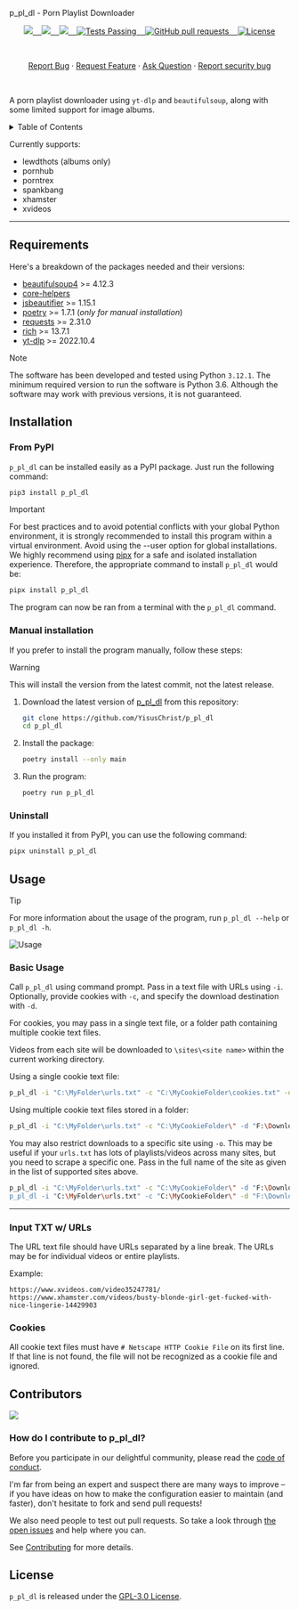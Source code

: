  p_pl_dl - Porn Playlist Downloader

<p align="center">
    <a href="https://github.com/YisusChrist/p_pl_dl/issues">
        <img src="https://img.shields.io/github/issues/YisusChrist/p_pl_dl?color=171b20&label=Issues%20%20&logo=gnubash&labelColor=e05f65&logoColor=ffffff">&nbsp;&nbsp;&nbsp;
    </a>
    <a href="https://github.com/YisusChrist/p_pl_dl/forks">
        <img src="https://img.shields.io/github/forks/YisusChrist/p_pl_dl?color=171b20&label=Forks%20%20&logo=git&labelColor=f1cf8a&logoColor=ffffff">&nbsp;&nbsp;&nbsp;
    </a>
    <a href="https://github.com/YisusChrist/p_pl_dl/stargazers">
        <img src="https://img.shields.io/github/stars/YisusChrist/p_pl_dl?color=171b20&label=Stargazers&logo=octicon-star&labelColor=70a5eb">&nbsp;&nbsp;&nbsp;
    </a>
    <a href="https://github.com/YisusChrist/p_pl_dl/actions">
        <img alt="Tests Passing" src="https://github.com/YisusChrist/p_pl_dl/actions/workflows/github-code-scanning/codeql/badge.svg">&nbsp;&nbsp;&nbsp;
    </a>
    <a href="https://github.com/YisusChrist/p_pl_dl/pulls">
        <img alt="GitHub pull requests" src="https://img.shields.io/github/issues-pr/YisusChrist/p_pl_dl?color=0088ff">&nbsp;&nbsp;&nbsp;
    </a>
    <a href="https://opensource.org/license/gpl-3-0">
        <img alt="License" src="https://img.shields.io/github/license/YisusChrist/p_pl_dl?color=0088ff">
    </a>
</p>

<br>

<p align="center">
    <a href="https://github.com/YisusChrist/p_pl_dl/issues/new?assignees=YisusChrist&labels=bug&projects=&template=bug_report.yml">Report Bug</a>
    ·
    <a href="https://github.com/YisusChrist/p_pl_dl/issues/new?assignees=YisusChrist&labels=feature&projects=&template=feature_request.yml">Request Feature</a>
    ·
    <a href="https://github.com/YisusChrist/p_pl_dl/issues/new?assignees=YisusChrist&labels=question&projects=&template=question.yml">Ask Question</a>
    ·
    <a href="https://github.com/YisusChrist/p_pl_dl/security/policy#reporting-a-vulnerability">Report security bug</a>
</p>

<br>

A porn playlist downloader using `yt-dlp` and `beautifulsoup`, along with some limited support for image albums.

<details>
<summary>Table of Contents</summary>

- [Requirements](#requirements)
- [Installation](#installation)
  - [From PyPI](#from-pypi)
  - [Manual installation](#manual-installation)
  - [Uninstall](#uninstall)
- [Usage](#usage)
  - [Basic Usage](#basic-usage)
  - [Input TXT w/ URLs](#input-txt-w-urls)
  - [Cookies](#cookies)
- [Contributors](#contributors)
  - [How do I contribute to p\_pl\_dl?](#how-do-i-contribute-to-p_pl_dl)
- [License](#license)

</details>

Currently supports:

- lewdthots (albums only)
- pornhub
- porntrex
- spankbang
- xhamster
- xvideos

---

## Requirements

Here's a breakdown of the packages needed and their versions:

- [beautifulsoup4](https://pypi.org/project/beautifulsoup4) >= 4.12.3
- [core-helpers](https://github.com/YisusChrist/core_helpers)
- [jsbeautifier](https://pypi.org/project/jsbeautifier) >= 1.15.1
- [poetry](https://pypi.org/project/poetry) >= 1.7.1 (_only for manual installation_)
- [requests](https://pypi.org/project/requests) >= 2.31.0
- [rich](https://pypi.org/project/rich) >= 13.7.1
- [yt-dlp](https://pypi.org/project/yt-dlp) >= 2022.10.4

> [!NOTE]
> The software has been developed and tested using Python `3.12.1`. The minimum required version to run the software is Python 3.6. Although the software may work with previous versions, it is not guaranteed.

## Installation

### From PyPI

`p_pl_dl` can be installed easily as a PyPI package. Just run the following command:

```bash
pip3 install p_pl_dl
```

> [!IMPORTANT]
> For best practices and to avoid potential conflicts with your global Python environment, it is strongly recommended to install this program within a virtual environment. Avoid using the --user option for global installations. We highly recommend using [pipx](https://pypi.org/project/pipx) for a safe and isolated installation experience. Therefore, the appropriate command to install `p_pl_dl` would be:
>
> ```bash
> pipx install p_pl_dl
> ```

The program can now be ran from a terminal with the `p_pl_dl` command.

### Manual installation

If you prefer to install the program manually, follow these steps:

> [!WARNING]
> This will install the version from the latest commit, not the latest release.

1. Download the latest version of [p_pl_dl](https://github.com/YisusChrist/p_pl_dl) from this repository:

   ```bash
   git clone https://github.com/YisusChrist/p_pl_dl
   cd p_pl_dl
   ```

2. Install the package:

   ```bash
   poetry install --only main
   ```

3. Run the program:

   ```bash
   poetry run p_pl_dl
   ```

### Uninstall

If you installed it from PyPI, you can use the following command:

```bash
pipx uninstall p_pl_dl
```

## Usage

> [!TIP]
> For more information about the usage of the program, run `p_pl_dl --help` or `p_pl_dl -h`.

![Usage](https://i.imgur.com/ZvMr431.png)

### Basic Usage

Call `p_pl_dl` using command prompt. Pass in a text file with URLs using `-i`. Optionally, provide cookies with `-c`, and specify the download destination with `-d`.

For cookies, you may pass in a single text file, or a folder path containing multiple cookie text files.

Videos from each site will be downloaded to `\sites\<site name>` within the current working directory.

Using a single cookie text file:

```sh
p_pl_dl -i "C:\MyFolder\urls.txt" -c "C:\MyCookieFolder\cookies.txt" -d "F:\DownloadDestination"
```

Using multiple cookie text files stored in a folder:

```sh
p_pl_dl -i "C:\MyFolder\urls.txt" -c "C:\MyCookieFolder\" -d "F:\DownloadDestination"
```

You may also restrict downloads to a specific site using `-o`. This may be useful if your `urls.txt` has lots of playlists/videos across many sites, but you need to scrape a specific one. Pass in the full name of the site as given in the list of supported sites above.

```sh
p_pl_dl -i "C:\MyFolder\urls.txt" -c "C:\MyCookieFolder\" -d "F:\DownloadDestination" -o "xhamster"
p_pl_dl -i "C:\MyFolder\urls.txt" -c "C:\MyCookieFolder\" -d "F:\DownloadDestination" -o "spankbang"
```

---

### Input TXT w/ URLs

The URL text file should have URLs separated by a line break. The URLs may be for individual videos or entire playlists.

Example:

```
https://www.xvideos.com/video35247781/
https://www.xhamster.com/videos/busty-blonde-girl-get-fucked-with-nice-lingerie-14429903
```

### Cookies

All cookie text files must have `# Netscape HTTP Cookie File` on its first line. If that line is not found, the file will not be recognized as a cookie file and ignored.

## Contributors

<a href="https://github.com/YisusChrist/p_pl_dl/graphs/contributors"><img src="https://contrib.rocks/image?repo=YisusChrist/p_pl_dl" /></a>

### How do I contribute to p_pl_dl?

Before you participate in our delightful community, please read the [code of conduct](https://github.com/YisusChrist/.github/blob/main/CODE_OF_CONDUCT.md).

I'm far from being an expert and suspect there are many ways to improve – if you have ideas on how to make the configuration easier to maintain (and faster), don't hesitate to fork and send pull requests!

We also need people to test out pull requests. So take a look through [the open issues](https://github.com/YisusChrist/p_pl_dl/issues) and help where you can.

See [Contributing](https://github.com/YisusChrist/.github/blob/main/CONTRIBUTING.md) for more details.

## License

`p_pl_dl` is released under the [GPL-3.0 License](https://opensource.org/license/gpl-3-0).
